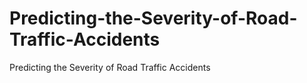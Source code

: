 # Predicting-the-Severity-of-Road-Traffic-Accidents
Predicting the Severity of Road Traffic Accidents
